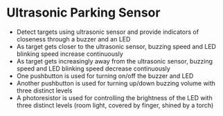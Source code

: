 # Ultrasonic Parking Sensor
- Detect targets using ultrasonic sensor and provide indicators of closeness through a buzzer and an LED
- As target gets closer to the ultrasonic sensor, buzzing speed and LED blinking speed increase continuously
- As target gets increasingly away from the ultrasonic sensor, buzzing speed and LED blinking speed decrease continuously
- One pushbutton is used for turning on/off the buzzer and LED
- Another pushbutton is used for turning up/down buzzing volume with three distinct levels
- A photoresistor is used for controlling the brightness of the LED with three distinct levels (room light, covered by finger, shined by a torch)
